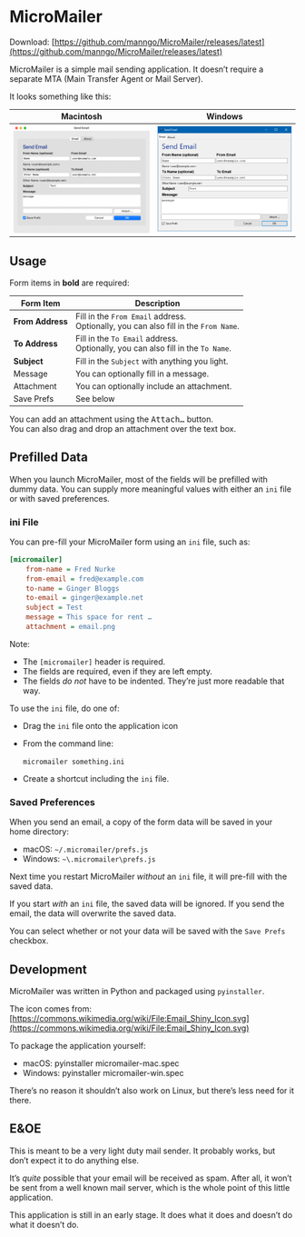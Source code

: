 #   MicroMailer

Download: [https://github.com/manngo/MicroMailer/releases/latest](https://github.com/manngo/MicroMailer/releases/latest)

MicroMailer is a simple mail sending application. It doesn’t require a separate MTA (Main Transfer Agent or Mail Server).

It looks something like this:

| Macintosh                                             | Windows                                               |
|-------------------------------------------------------|-------------------------------------------------------|
| <img src="resources/micromailer-mac.png" width="400"> | <img src="resources/micromailer-win.png" width="400"> |

##	Usage

Form items in __bold__ are required:

| Form Item        | Description                                                                            |
|------------------|----------------------------------------------------------------------------------------|
| __From Address__ | Fill in the `From Email` address.<br>Optionally, you can also fill in the `From Name`. |
| __To Address__   | Fill in the `To Email` address.<br>Optionally, you can also fill in the `To Name`.     |
| __Subject__      | Fill in the `Subject` with anything you light.                                         |
| Message          | You can optionally fill in a message.                                                  |
| Attachment       | You can optionally include an attachment.                                              |
| Save Prefs       | See below                                                                              |

You can add an attachment using the <kbd><kbd>Attach…</kbd></kbd> button.  
You can also drag and drop an attachment over the text box.

##	Prefilled Data

When you launch MicroMailer, most of the fields will be prefilled with dummy data. You can supply more meaningful values with either an `ini` file or with saved preferences.

###	ini File

You can pre-fill your MicroMailer form using an `ini` file, such as:

```ini
[micromailer]
	from-name = Fred Nurke
	from-email = fred@example.com
	to-name = Ginger Bloggs
	to-email = ginger@example.net
	subject = Test
	message = This space for rent …
	attachment = email.png
```

Note:

-	The `[micromailer]` header is required.
-	The fields are required, even if they are left empty.
-	The fields _do not_ have to be indented. They’re just more readable that way.

To use the `ini` file, do one of:

-	Drag the `ini` file onto the application icon
-	From the command line:

	`micromailer something.ini`
	
-	Create a shortcut including the `ini` file.

###	Saved Preferences

When you send an email, a copy of the form data will be saved in your home directory:

-	macOS: `~/.micromailer/prefs.js`
-	Windows: `~\.micromailer\prefs.js`

Next time you restart MicroMailer _without_ an `ini` file, it will pre-fill with the saved data.

If you start _with_ an `ini` file, the saved data will be ignored. If you send the email, the data will overwrite the saved data.

You can select whether or not your data will be saved with the `Save Prefs` checkbox.

##	Development

MicroMailer was written in Python and packaged using `pyinstaller`.

The icon comes from: [https://commons.wikimedia.org/wiki/File:Email_Shiny_Icon.svg](https://commons.wikimedia.org/wiki/File:Email_Shiny_Icon.svg)

To package the application yourself:

-	macOS: pyinstaller micromailer-mac.spec
-	Windows: pyinstaller micromailer-win.spec

There’s no reason it shouldn’t also work on Linux, but there’s less need for it there.

##	E&OE

This is meant to be a very light duty mail sender. It probably works, but don’t expect it to do anything else.

It’s _quite_ possible that your email will be received as spam. After all, it won’t be sent from a well known mail server, which is the whole point of this little application.

This application is still in an early stage. It does what it does and doesn’t do what it doesn’t do.